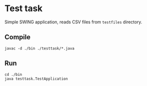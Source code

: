 Test task
=========

Simple SWING application, reads CSV files from ```testfiles``` directory.

Compile
-------
```
javac -d ./bin ./testtask/*.java
```


Run
---
```
cd ./bin
java testtask.TestApplication
```